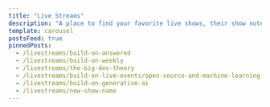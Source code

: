 ```yaml
---
title: "Live Streams"
description: "A place to find your favorite live shows, their show notes, resources, and more."
template: carousel
postsFeed: true
pinnedPosts:
  - /livestreams/build-on-answered
  - /livestreams/build-on-weekly
  - /livestreams/the-big-dev-theory
  - /livestreams/build-on-live-events/open-source-and-machine-learning
  - /livestreams/build-on-generative-ai
  - /livestreams/new-show-name
---
```

